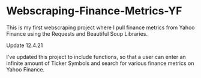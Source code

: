 # Webscraping-Finance-Metrics-YF
This is my first webscraping project where I pull finance metrics from Yahoo Finance using the Requests and Beautiful Soup Libraries.

Update 12.4.21

I've updated this project to include functions, so that a user can enter an infinite amount of Ticker Symbols and search for various finance metrics on Yahoo Finance.
